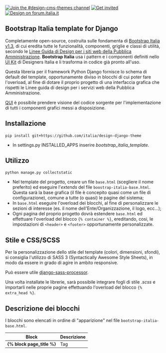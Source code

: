 [![Join the #design-cms-themes channel](https://img.shields.io/badge/Slack%20channel-%23design--cms--themes-blue.svg?logo=slack)](https://developersitalia.slack.com/messages/C91K0K085)
[![Get invited](https://slack.developers.italia.it/badge.svg)](https://slack.developers.italia.it/)
[![Design on forum.italia.it](https://img.shields.io/badge/Forum-Design-blue.svg)](https://forum.italia.it/c/design/user-interface)

Bootstrap Italia template for Django
-----------------------------------------

Completamente open-source, costruita sulle fondamenta di [Bootstrap Italia v1.3](https://italia.github.io/bootstrap-italia/),
di cui eredita tutte le funzionalità, componenti, griglie e classi di utilità,
secondo le [Linee Guida di Design per i siti web della Pubblica Amministrazione](https://docs.italia.it/italia/designers-italia/design-linee-guida-docs/it/stabile/).
**Bootstrap Italia** usa i pattern e i componenti definiti nello [UI Kit](https://designers.italia.it/kit/ui-kit/)
di Designers Italia e li trasforma in codice già pronto all'uso.

Questa libreria per il framework Python Django fornisce lo schema di default
del template, opportunamente diviso in blocchi di cui poter fare l'overload,
al fine di dotare il proprio progetto di una interfaccia grafica che rispetti
le Linee guida di design per i servizi web della Pubblica Amministrazione.

[QUI](https://italia.github.io/bootstrap-italia/docs/come-iniziare/introduzione/)
è possibile prendere visione del codice sorgente per l'implementazione di tutti
i componenti grafici messi a disposizione.

Installazione
-------------

```
pip install git+https://github.com/italia/design-django-theme
```
- In settings.py INSTALLED_APPS inserire *bootstrap_italia_template*.


Utilizzo
--------

```
python manage.py collectstatic
```

- Nel template del progetto, creare un file ```base.html``` (scegliere il nome
preferito) ed eseguire l'*extends* del file ```boostrap-italia-base.html```. Questa
sarà la base grafica (il file è concepito quasi come un file di configurazione),
comune a tutte (o quasi) le pagine del sistema;
- In ```base.html``` eseguire l'overload dei blocchi, al fine di personalizzare
le sezioni di interesse (es. il nome dell'Ente/Organizzazione, il logo, ecc...);
- Ogni pagina del proprio progetto dovrà estendere ```base.html``` ed effettuare
l'overload del blocco ```{% container %}```, ereditando, cosi, le impostazioni
di ```<header>``` e  ```<footer>``` opportunamente personalizzate.


Stile e CSS/SCSS
----------------

Per la personalizzazione dello stile del template (colori, dimensioni, sfondi),
si consiglia l'utilizzo di SASS 3 (Syntactically Awesome Style Sheets), in modo
da essere in grado di agire in ambito responsive.

Può essere utile [django-sass-processor](https://pypi.org/project/django-sass-processor).

Una volta installate le librerie, sarà possibile integrare fogli di stile *.scss*
e importarli nelle proprie pagine effettuando l'overload del blocco ```{% extra_head %}```.


Descrizione dei blocchi
-----------------------

I blocchi sono elencati in ordine di "apparizione" nel file ```bootstrap-italia-base.html```.

| Block                                 | Descrizione           |
| --------------------------------------|---------------------|
| **{% block page_title %}**            | Tag <title> della pagina   |
| **{% block page_meta_description %}**            | tag <meta-description> della pagina   |
| **{% block extra_head %}** | Extra CSS o Javascript   |
| **{% block header_wrapper %}** | Intero blocco Header   |
| **{% block header_slim_wrapper %}** | Striscia top in Header   |
| **{% block header_slim_org_name %}** | Nome organizzazione in Header top   |
| **{% block header_slim_mobile_org_name %}** | Nome organizzazione in Header top (mobile)   |
| **{% block header_mobile_arrow %}** | Icona freccia sub-menu in Header top (mobile)   |
| **{% block header_mobile_slim_menu %}** | Sub-menu nome organizzazione (mobile)   |
| **{% block header_slim_right_zone %}** | Area di destra in Header top   |
| **{% block header_slim_sub_menu %}** | Sub-menu area di destra in Header top   |
| **{% block header_slim_buttons %}** | Button area di destra in Header top   |
| **{% block header_center_logo %}** | Header logo principale  |
| **{% block header_center_org_name %}** | Nome organizzazione principale in Header   |
| **{% block header_center_org_subname %}** | Descrizione organizzazione in Header   |
| **{% block header_center_right_zone %}** | Area di destra sezione principale Header  |
| **{% block header_center_social %}** | Area icone social in sezione principale Header   |
| **{% block header_center_search %}** | Area "Cerca" in sezione principale Header   |
| **{% block header_center_search_text %}** | Area di testo in "Cerca"  |
| **{% block header_center_search_word %}** | Testo "Cerca"   |
| **{% block header_center_search_icon %}** | Icona tasto "Cerca"   |
| **{% block main_menu %}** | Menu principale in Header  |
| **{% block menu_links %}** | Voci del menu principale |
| **{% block messages %}** | Messaggi di sistema   |
| **{% block centered_messages %}** | Messaggi di sistema, centrati, con margin e padding settati   |
| **{% block container %}** | Contenuto della pagina, senza padding e margin   |
| **{% block centered_container %}** | Contenuto della pagina, centrato, con margin e padding settati   |
| **{% block footer %}** | Area footer   |
| **{% block footer_top_section %}** | Striscia top in Footer   |
| **{% block footer_logo %}** | Logo Footer  |
| **{% block footer_org_text %}** | Area nome organizzazione in Footer   |
| **{% block footer_org_name %}** | Nome organizzazione in Footer   |
| **{% block footer_org_subname %}** | Descrizione organizzazione in Footer   |
| **{% block footer_menu_section %}** | Sezione menu centrali in Footer   |
| **{% block first_column %}** | Prima colonna in sezione centrale in Footer   |
| **{% block second_column %}** | Seconda colonna in sezione centrale in Footer   |
| **{% block third_column %}** | Terza colonna in sezione centrale in Footer   |
| **{% block fourth_column %}** | Quarta colonna in sezione centrale in Footer   |
| **{% block footer_contacts_section %}** | Sezione contatti in Footer   |
| **{% block footer_bottom %}** | Striscia bottom in Footer   |
| **{% block footer_bottom_content %}** | Contenuto striscia bottom in Footer   |
| **{% block bottom_scripts %}** | Javascripts   |
| **{% block extra_scripts %}** | Javascript aggiuntivi a fine pagina   |


Esempio di base.html
--------------------

```
<!-- Extends default Bootstrap Italia template -->
{% extends 'bootstrap-italia-base.html' %}

<!-- From app django-sass-processor -->
{% load sass_tags %}

{% load static %}

<!-- Page Title -->
{% block page_title %}
Università della Calabria
{% endblock page_title %}

<!-- My custom scss sheet -->
{% block extra_head %}
<link rel="stylesheet" href="{% sass_src 'css/unical-style.scss' %}" type="text/css" />
{% endblock extra_head %}

<!-- URL link top left -->
{% block header_slim_org_url %}
https://www.unical.it
{% endblock header_slim_org_url %}

<!-- Name top left -->
{% block header_slim_org_name %}
Università della Calabria
{% endblock header_slim_org_name %}

<!-- Mobile slim_org_name -->
{% block header_slim_mobile_org_name %}
Università della Calabria
{% endblock header_slim_mobile_org_name %}

<!-- Make empty areas -->
{% block header_mobile_arrow %}{% endblock header_mobile_arrow %}
{% block header_mobile_slim_menu %}{% endblock header_mobile_slim_menu %}

<!-- Logo in Header -->
{% block header_center_logo %}
<img class="icon" src="{% static 'images/logo.png' %}" />
{% endblock header_center_logo %}

<!-- Organization name in Header -->
{% block header_center_org_name %}
Università della Calabria
{% endblock header_center_org_name %}

<!-- Organization description in Header -->
{% block header_center_org_subname %}
Il Campus per eccellenza
{% endblock header_center_org_subname %}

<!-- Logo in Footer -->
{% block footer_logo %}
<img class="icon" src="{% static 'images/logo_white.png' %}" />
{% endblock footer_logo %}

<!-- Organization name in Footer -->
{% block footer_org_name %}
Università della Calabria
{% endblock footer_org_name %}

<!-- Organization name in Footer -->
{% block footer_org_subname %}
Il Campus per eccellenza
{% endblock footer_org_subname %}
```

Widget per i form fields di Django
-----------------------------------

Definiti i [Django widgets](https://docs.djangoproject.com/en/2.2/ref/forms/widgets/)
per l'adeguamento grafico dei form alle linee guida di **Boostrap Italia**.

![Radio Box](data/gallery/widget_radio.png)
_Radio box field_

![Select Box](data/gallery/widget_select.png)
_Select box field_

![Date Field](data/gallery/widget_date.png)
_Date field_

Per l'utilizzo dei [Django Formset](https://docs.djangoproject.com/en/2.2/topics/forms/formsets/)
si consiglia l'utilizzo nel proprio progetto della libreria
[django-form-builder](https://github.com/UniversitaDellaCalabria/django-form-builder.git)
dell'[Università della Calabria](https://github.com/UniversitaDellaCalabria).

Viene fornito a tale scopo un widget ad-hoc.

![Formset Field](data/gallery/widget_formset.png)
_Formset field_


Galleria
--------

![Home](data/gallery/default.png)
_**Frontend**: Schermata di default del template_

